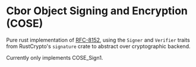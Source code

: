 # Cbor Object Signing and Encryption (COSE)

Pure rust implementation of [RFC-8152](https://www.rfc-editor.org/info/rfc8152), using the `Signer` and `Verifier` traits from RustCrypto's `signature` crate to abstract over cryptographic backend.

Currently only implements COSE_Sign1.
